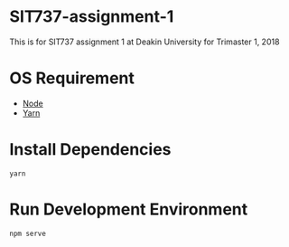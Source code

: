 # SIT737-assignment-1
This is for SIT737 assignment 1 at Deakin University for Trimaster 1, 2018

# OS Requirement
- [Node](https://nodejs.org/en/)
- [Yarn](https://yarnpkg.com/en/)

# Install Dependencies
```
yarn
```

# Run Development Environment
```
npm serve
```
